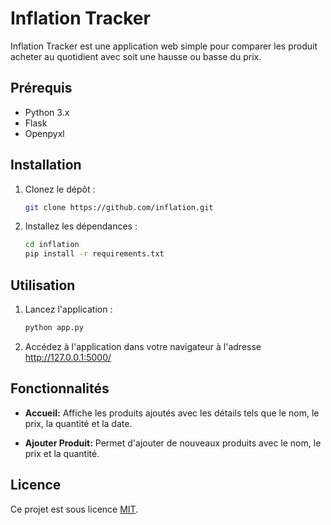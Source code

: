 # Inflation Tracker

Inflation Tracker est une application web simple pour comparer les produit acheter au quotidient avec soit une hausse ou basse du prix.

## Prérequis

- Python 3.x
- Flask
- Openpyxl

## Installation

1. Clonez le dépôt :

    ```bash
    git clone https://github.com/inflation.git
    ```

2. Installez les dépendances :

    ```bash
    cd inflation
    pip install -r requirements.txt
    ```

## Utilisation

1. Lancez l'application :

    ```bash
    python app.py
    ```

2. Accédez à l'application dans votre navigateur à l'adresse http://127.0.0.1:5000/

## Fonctionnalités

- **Accueil:** Affiche les produits ajoutés avec les détails tels que le nom, le prix, la quantité et la date.
  
- **Ajouter Produit:** Permet d'ajouter de nouveaux produits avec le nom, le prix et la quantité.

## Licence

Ce projet est sous licence [MIT](LICENSE).
